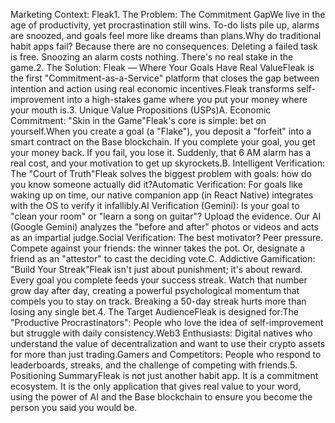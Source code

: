 Marketing Context: Fleak1. The Problem: The Commitment GapWe live in the age of productivity, yet procrastination still wins. To-do lists pile up, alarms are snoozed, and goals feel more like dreams than plans.Why do traditional habit apps fail? Because there are no consequences. Deleting a failed task is free. Snoozing an alarm costs nothing. There's no real stake in the game.2. The Solution: Fleak — Where Your Goals Have Real ValueFleak is the first "Commitment-as-a-Service" platform that closes the gap between intention and action using real economic incentives.Fleak transforms self-improvement into a high-stakes game where you put your money where your mouth is.3. Unique Value Propositions (USPs)A. Economic Commitment: "Skin in the Game"Fleak's core is simple: bet on yourself.When you create a goal (a "Flake"), you deposit a "forfeit" into a smart contract on the Base blockchain. If you complete your goal, you get your money back. If you fail, you lose it. Suddenly, that 6 AM alarm has a real cost, and your motivation to get up skyrockets.B. Intelligent Verification: The "Court of Truth"Fleak solves the biggest problem with goals: how do you know someone actually did it?Automatic Verification: For goals like waking up on time, our native companion app (in React Native) integrates with the OS to verify it infallibly.AI Verification (Gemini): Is your goal to "clean your room" or "learn a song on guitar"? Upload the evidence. Our AI (Google Gemini) analyzes the "before and after" photos or videos and acts as an impartial judge.Social Verification: The best motivator? Peer pressure. Compete against your friends: the winner takes the pot. Or, designate a friend as an "attestor" to cast the deciding vote.C. Addictive Gamification: "Build Your Streak"Fleak isn't just about punishment; it's about reward. Every goal you complete feeds your success streak. Watch that number grow day after day, creating a powerful psychological momentum that compels you to stay on track. Breaking a 50-day streak hurts more than losing any single bet.4. The Target AudienceFleak is designed for:The "Productive Procrastinators": People who love the idea of self-improvement but struggle with daily consistency.Web3 Enthusiasts: Digital natives who understand the value of decentralization and want to use their crypto assets for more than just trading.Gamers and Competitors: People who respond to leaderboards, streaks, and the challenge of competing with friends.5. Positioning SummaryFleak is not just another habit app. It is a commitment ecosystem. It is the only application that gives real value to your word, using the power of AI and the Base blockchain to ensure you become the person you said you would be.